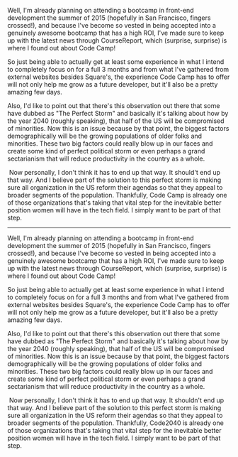 Well, I'm already planning on attending a bootcamp in front-end development the summer of 2015 (hopefully in San Francisco, fingers crossed!), and because I've become so vested in being accepted into a genuinely awesome bootcamp that has a high ROI, I've made sure to keep up with the latest news through CourseReport, which (surprise, surprise) is where I found out about Code Camp! 

So just being able to actually get at least some experience in what I intend to completely focus on for a full 3 months and from what I've gathered from external websites besides Square's, the experience Code Camp has to offer will not only help me grow as a future developer, but it'll also be a pretty amazing few days.

Also, I'd like to point out that there's this observation out there that some have dubbed as "The Perfect Storm" and basically it's talking about how by the year 2040 (roughly speaking), that half of the US will be compromised of minorities. Now this is an issue because by that point, the biggest factors demographically will be the growing populations of older folks and minorities. These two big factors could really blow up in our faces and create some kind of perfect political storm or even perhaps a grand sectarianism that will reduce productivity in the country as a whole. 

 Now personally, I don't think it has to end up that way. It should't end up that way. And I believe part of the solution to this perfect storm is making sure all organization in the US reform their agendas so that they appeal to broader segments of the population. Thankfully, Code Camp is already one of those organizations that's taking that vital step for the inevitable better position women will have in the tech field. I simply want to be part of that step.

----

Well, I'm already planning on attending a bootcamp in front-end development the summer of 2015 (hopefully in San Francisco, fingers crossed!), and because I've become so vested in being accepted into a genuinely awesome bootcamp that has a high ROI, I've made sure to keep up with the latest news through CourseReport, which (surprise, surprise) is where I found out about Code Camp! 

So just being able to actually get at least some experience in what I intend to completely focus on for a full 3 months and from what I've gathered from external websites besides Square's, the experience Code Camp has to offer will not only help me grow as a future developer, but it'll also be a pretty amazing few days.

Also, I'd like to point out that there's this observation out there that some have dubbed as "The Perfect Storm" and basically it's talking about how by the year 2040 (roughly speaking), that half of the US will be compromised of minorities. Now this is an issue because by that point, the biggest factors demographically will be the growing populations of older folks and minorities. These two big factors could really blow up in our faces and create some kind of perfect political storm or even perhaps a grand sectarianism that will reduce productivity in the country as a whole. 

 Now personally, I don't think it has to end up that way. It shouldn't end up that way. And I believe part of the solution to this perfect storm is making sure all organization in the US reform their agendas so that they appeal to broader segments of the population. Thankfully, Code2040 is already one of those organizations that's taking that vital step for the inevitable better position women will have in the tech field. I simply want to be part of that step.
